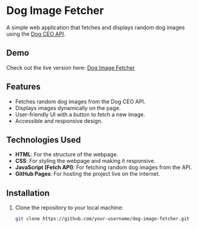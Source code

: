 # Dog Image Fetcher

A simple web application that fetches and displays random dog images using the [Dog CEO API](https://dog.ceo/dog-api/).

## Demo
Check out the live version here: [Dog Image Fetcher](https://your-username.github.io/dog-image-fetcher/)

## Features
- Fetches random dog images from the Dog CEO API.
- Displays images dynamically on the page.
- User-friendly UI with a button to fetch a new image.
- Accessible and responsive design.

## Technologies Used
- **HTML**: For the structure of the webpage.
- **CSS**: For styling the webpage and making it responsive.
- **JavaScript (Fetch API)**: For fetching random dog images from the API.
- **GitHub Pages**: For hosting the project live on the internet.

## Installation

1. Clone the repository to your local machine:
   ```bash
   git clone https://github.com/your-username/dog-image-fetcher.git

